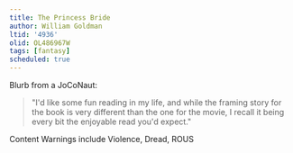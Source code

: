 ```yaml
---
title: The Princess Bride
author: William Goldman
ltid: '4936'
olid: OL486967W
tags: [fantasy]
scheduled: true
---
```


Blurb from a JoCoNaut:

> "I'd like some fun reading in my life, and while the framing story for the
> book is very different than the one for the movie, I recall it being every bit
> the enjoyable read you'd expect."

Content Warnings include Violence, Dread, ROUS
